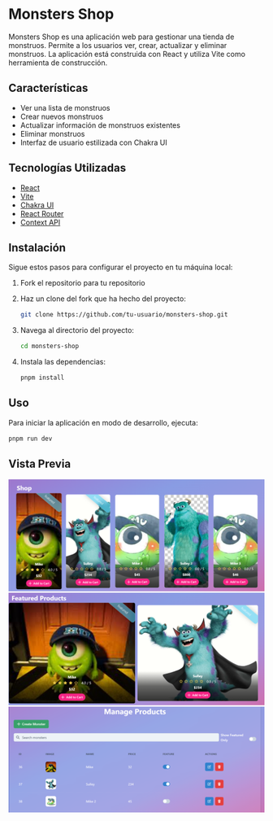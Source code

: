 # Monsters Shop

Monsters Shop es una aplicación web para gestionar una tienda de monstruos. Permite a los usuarios ver, crear, actualizar y eliminar monstruos. La aplicación está construida con React y utiliza Vite como herramienta de construcción.

## Características

- Ver una lista de monstruos
- Crear nuevos monstruos
- Actualizar información de monstruos existentes
- Eliminar monstruos
- Interfaz de usuario estilizada con Chakra UI

## Tecnologías Utilizadas

- [React](https://reactjs.org/)
- [Vite](https://vitejs.dev/)
- [Chakra UI](https://chakra-ui.com/)
- [React Router](https://reactrouter.com/)
- [Context API](https://reactjs.org/docs/context.html)

## Instalación

Sigue estos pasos para configurar el proyecto en tu máquina local:

1. Fork el repositorio para tu repositorio
2. Haz un clone del fork que ha hecho del proyecto:
    ```bash
    git clone https://github.com/tu-usuario/monsters-shop.git
    ```

3. Navega al directorio del proyecto:
    ```bash
    cd monsters-shop
    ```

4. Instala las dependencias:
    ```bash
    pnpm install
    ```

## Uso

Para iniciar la aplicación en modo de desarrollo, ejecuta:
```bash
pnpm run dev
  ```

## Vista Previa

![Monsters Home](./src/assets/home.png)
![Monsters Shop](./src/assets/shop.png)
![Monsters Manager](./src/assets/manager.png)





